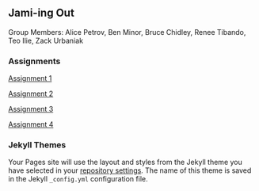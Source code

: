 ## Jami-ing Out

Group Members: Alice Petrov, Ben Minor, Bruce Chidley, Renee Tibando, Teo Ilie, Zack Urbaniak

### Assignments

[Assignment 1]()

[Assignment 2]()

[Assignment 3]()

[Assignment 4]()
### Jekyll Themes

Your Pages site will use the layout and styles from the Jekyll theme you have selected in your [repository settings](https://github.com/cisc322/Jami-ing-Out/settings). The name of this theme is saved in the Jekyll `_config.yml` configuration file.
